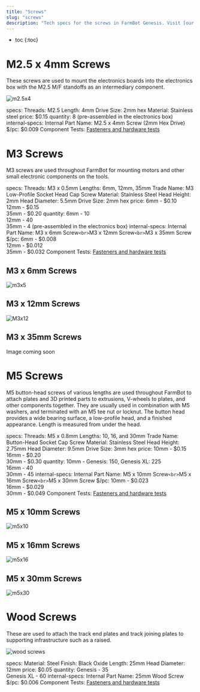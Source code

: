 ```yaml
---
title: "Screws"
slug: "screws"
description: "Tech specs for the screws in FarmBot Genesis. Visit [our shop](http://shop.farm.bot) to purchase parts."
---
```


* toc
{:toc}


# M2.5 x 4mm Screws

These screws are used to mount the electronics boards into the electronics box with the M2.5 M/F standoffs as an intermediary component.

![m2.5x4](_images/m2.5x4.jpg)

specs:
  Threads: M2.5
  Length: 4mm
  Drive Size: 2mm hex
  Material: Stainless steel
price: $0.15
quantity: 8 (pre-assembled in the electronics box)
internal-specs:
  Internal Part Name: M2.5 x 4mm Screw (2mm Hex Drive)
  $/pc: $0.009
  Component Tests: [Fasteners and hardware tests](../fasteners-and-hardware.md#component-tests)

# M3 Screws

M3 screws are used throughout FarmBot for mounting motors and other small electronic components on the tools.

specs:
  Threads: M3 x 0.5mm
  Lengths: 6mm, 12mm, 35mm
  Trade Name: M3 Low-Profile Socket Head Cap Screw
  Material: Stainless Steel
  Head Height: 2mm
  Head Diameter: 5.5mm
  Drive Size: 2mm hex
price: 6mm - $0.10<br>12mm - $0.15<br>35mm - $0.20
quantity: 6mm - 10<br>12mm - 40<br>35mm - 4 (pre-assembled in the electronics box)
internal-specs:
  Internal Part Name: M3 x 6mm Screw`<br>`M3 x 12mm Screw`<br>`M3 x 35mm Screw
  $/pc: 6mm - $0.008<br>12mm - $0.012<br>35mm - $0.032
  Component Tests: [Fasteners and hardware tests](../fasteners-and-hardware.md#component-tests)

## M3 x 6mm Screws

![m3x5](_images/m3x5.jpg)

## M3 x 12mm Screws

![M3x12](_images/m3x12.jpg)

## M3 x 35mm Screws

Image coming soon

# M5 Screws

M5 button-head screws of various lengths are used throughout FarmBot to attach plates and 3D printed parts to extrusions, V-wheels to plates, and other components together. They are usually used in combination with M5 washers, and terminated with an M5 tee nut or locknut. The button head provides a wide bearing surface, a low-profile head, and a finished appearance. Length is measured from under the head.

specs:
  Threads: M5 x 0.8mm
  Lengths: 10, 16, and 30mm
  Trade Name: Button-Head Socket Cap Screw
  Material: Stainless Steel
  Head Height: 2.75mm
  Head Diameter: 9.5mm
  Drive Size: 3mm hex
price: 10mm - $0.15<br>16mm - $0.20<br>30mm - $0.30
quantity: 10mm - Genesis: 150, Genesis XL: 225<br>16mm - 40<br>30mm - 45
internal-specs:
  Internal Part Name: M5 x 10mm Screw`<br>`M5 x 16mm Screw`<br>`M5 x 30mm Screw
  $/pc: 10mm - $0.023<br>16mm - $0.029<br>30mm - $0.049
  Component Tests: [Fasteners and hardware tests](../fasteners-and-hardware.md#component-tests)

## M5 x 10mm Screws

![m5x10](_images/m5x10.jpg)

## M5 x 16mm Screws

![m5x16](_images/m5x16.jpg)

## M5 x 30mm Screws

![m5x30](_images/m5x30.jpg)

# Wood Screws

These are used to attach the track end plates and track joining plates to supporting infrastructure such as a raised.

![wood screws](_images/wood_screws.jpg)

specs:
  Material: Steel
  Finish: Black Oxide
  Length: 25mm
  Head Diameter: 12mm
price: $0.05
quantity: Genesis - 35<br>Genesis XL - 60
internal-specs:
  Internal Part Name: 25mm Wood Screw
  $/pc: $0.006
  Component Tests: [Fasteners and hardware tests](../fasteners-and-hardware.md#component-tests)
